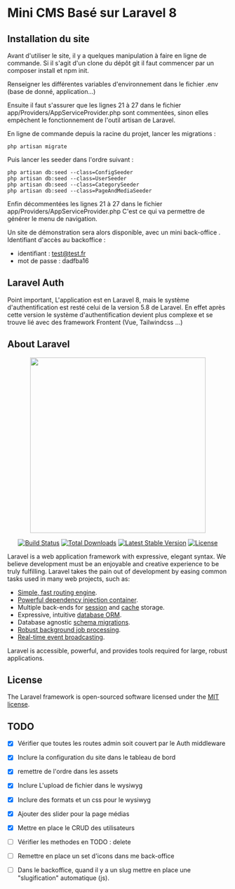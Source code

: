 # Mini CMS Basé sur Laravel 8
## Installation du site

Avant d'utiliser le site, il y a quelques manipulation à faire en ligne de commande. Si il s'agit d'un clone du dépôt git il faut commencer par un composer install et npm init.

Renseigner les différentes variables d'environnement dans le fichier .env (base de donné, application...)

Ensuite il faut s'assurer que les lignes 21 à 27 dans le fichier app/Providers/AppServiceProvider.php sont commentées, sinon elles empèchent le fonctionnement de l'outil artisan de Laravel.

En ligne de commande depuis la racine du projet, lancer les migrations :
```shell
php artisan migrate
```

Puis lancer les seeder dans l'ordre suivant :
```shell
php artisan db:seed --class=ConfigSeeder
php artisan db:seed --class=UserSeeder
php artisan db:seed --class=CategorySeeder
php artisan db:seed --class=PageAndMediaSeeder
```

Enfin décommentées les lignes 21 à 27 dans le fichier app/Providers/AppServiceProvider.php C'est ce qui va permettre de générer le menu de navigation.


Un site de démonstration sera alors disponible, avec un mini back-office . Identifiant d'accès au backoffice : 
- identifiant : test@test.fr
- mot de passe : dadfba16

## Laravel Auth
Point important, L'application est en Laravel 8, mais le système d'authentification est resté celui de la version 5.8 de Laravel. En effet après cette version le système d'authentification devient plus complexe et se trouve lié avec des framework Frontent (Vue, Tailwindcss ...)

## About Laravel

<p align="center"><a href="https://laravel.com" target="_blank"><img src="https://raw.githubusercontent.com/laravel/art/master/logo-lockup/5%20SVG/2%20CMYK/1%20Full%20Color/laravel-logolockup-cmyk-red.svg" width="400"></a></p>

<p align="center">
<a href="https://travis-ci.org/laravel/framework"><img src="https://travis-ci.org/laravel/framework.svg" alt="Build Status"></a>
<a href="https://packagist.org/packages/laravel/framework"><img src="https://img.shields.io/packagist/dt/laravel/framework" alt="Total Downloads"></a>
<a href="https://packagist.org/packages/laravel/framework"><img src="https://img.shields.io/packagist/v/laravel/framework" alt="Latest Stable Version"></a>
<a href="https://packagist.org/packages/laravel/framework"><img src="https://img.shields.io/packagist/l/laravel/framework" alt="License"></a>
</p>

Laravel is a web application framework with expressive, elegant syntax. We believe development must be an enjoyable and creative experience to be truly fulfilling. Laravel takes the pain out of development by easing common tasks used in many web projects, such as:

- [Simple, fast routing engine](https://laravel.com/docs/routing).
- [Powerful dependency injection container](https://laravel.com/docs/container).
- Multiple back-ends for [session](https://laravel.com/docs/session) and [cache](https://laravel.com/docs/cache) storage.
- Expressive, intuitive [database ORM](https://laravel.com/docs/eloquent).
- Database agnostic [schema migrations](https://laravel.com/docs/migrations).
- [Robust background job processing](https://laravel.com/docs/queues).
- [Real-time event broadcasting](https://laravel.com/docs/broadcasting).

Laravel is accessible, powerful, and provides tools required for large, robust applications.

## License

The Laravel framework is open-sourced software licensed under the [MIT license](https://opensource.org/licenses/MIT).

## TODO

- [x] Vérifier que toutes les routes admin soit couvert par le Auth middleware
- [x] Inclure la configuration du site dans le tableau de bord
- [x] remettre de l'ordre dans les assets
- [x] Inclure L'upload de fichier dans le wysiwyg
- [x] Inclure des formats et un css pour le wysiwyg
- [x] Ajouter des slider pour la page médias
- [x] Mettre en place le CRUD des utilisateurs
- [ ] Vérifier les methodes en TODO : delete
- [ ] Remettre en place un set d'icons dans me back-office 
- [ ] Dans le backoffice, quand il y a un slug mettre en place une "slugification" automatique (js).

